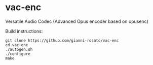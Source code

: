 # vac-enc

Versatile Audio Codec (Advanced Opus encoder based on opusenc)

Build instructions:
```
git clone https://github.com/gianni-rosato/vac-enc
cd vac-enc
./autogen.sh
./configure
make
```
